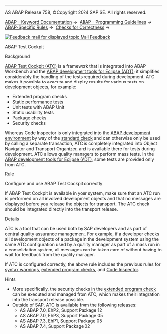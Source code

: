   

* * *

AS ABAP Release 758, ©Copyright 2024 SAP SE. All rights reserved.

[ABAP - Keyword Documentation](https://help.sap.com/doc/abapdocu_758_index_htm/7.58/en-US/abenabap.htm) →  [ABAP - Programming Guidelines](https://help.sap.com/doc/abapdocu_758_index_htm/7.58/en-US/abenabap_pgl.htm) →  [ABAP-Specific Rules](https://help.sap.com/doc/abapdocu_758_index_htm/7.58/en-US/abenabap_specific_rules_gdl.htm) →  [Checks for Correctness](https://help.sap.com/doc/abapdocu_758_index_htm/7.58/en-US/abencheck_correctness_gdl.htm) → 

 [![](Mail.gif?object=Mail.gif "Feedback mail for displayed topic") Mail Feedback](mailto:f1_help@sap.com?subject=Feedback%20on%20ABAP%20Documentation&body=Document:%20ABAP%20Test%20Cockpit%2C%20ABENABAP-TESTCOCKPIT_GUIDL%2C%20758%0D%0A%0D%0AError:%0D%0A%0D%0A%0D%0A%0D%0ASuggestion%20for%20improvement:)

ABAP Test Cockpit

Background   

[ABAP Test Cockpit (ATC)](https://help.sap.com/docs/ABAP_PLATFORM_NEW/ba879a6e2ea04d9bb94c7ccd7cdac446/62c41ad841554516bb06fb3620540e47) is a framework that is integrated into ABAP Workbench and the [ABAP development tools for Eclipse (ADT)](https://help.sap.com/doc/abapdocu_758_index_htm/7.58/en-US/abenadt_glosry.htm "Glossary Entry"); it simplifies considerably the handling of the tests required during development. ATC makes it possible to execute and display results for various tests on development objects, for example:

-   Extended program checks
-   Static performance tests
-   Unit tests with ABAP Unit
-   Static usability tests
-   Package checks
-   Security checks

Whereas Code Inspector is only integrated into the [ABAP development environment](https://help.sap.com/doc/abapdocu_758_index_htm/7.58/en-US/abenabap_dev_envir_glosry.htm "Glossary Entry") by way of the [standard check](https://help.sap.com/doc/abapdocu_758_index_htm/7.58/en-US/abencode_inspector_guidl.htm "Guideline") and can otherwise only be used by calling a separate transaction, ATC is completely integrated into Object Navigator and Transport Organizer, and is available there for tests during development. ATC allows quality managers to perform mass tests. In the [ABAP development tools for Eclipse (ADT)](https://help.sap.com/doc/abapdocu_758_index_htm/7.58/en-US/abenadt_glosry.htm "Glossary Entry"), some tests are provided only from ATC.

Rule   

Configure and use ABAP Test Cockpit correctly

If ABAP Test Cockpit is available in your system, make sure that an ATC run is performed on all involved development objects and that no messages are displayed before you release the objects for transport. The ATC check should be integrated directly into the transport release.

Details   

ATC is a tool that can be used both by SAP developers and as part of central quality assurance management. For example, if a developer checks all development objects of a package in the development system using the same ATC configuration used by a quality manager as part of a mass run in a consolidation system, all messages can be taken care of without having to wait for feedback from the quality manager.

If ATC is configured correctly, the above rule includes the previous rules for [syntax warnings](https://help.sap.com/doc/abapdocu_758_index_htm/7.58/en-US/abensyntax_check_guidl.htm "Guideline"), [extended program checks](https://help.sap.com/doc/abapdocu_758_index_htm/7.58/en-US/abenextended_program_check_guidl.htm "Guideline"), and [Code Inspector](https://help.sap.com/doc/abapdocu_758_index_htm/7.58/en-US/abencode_inspector_guidl.htm "Guideline").

Hints

-   More specifically, the security checks in the [extended program check](https://help.sap.com/doc/abapdocu_758_index_htm/7.58/en-US/abenextended_program_check_glosry.htm "Glossary Entry") can be executed and managed from ATC, which makes their integration into the transport release possible.
-   Outside of SAP, ATC is available from the following releases:
    -   AS ABAP 7.0, EhP2, Support Package 12
    -   AS ABAP 7.0, EhP3, Support Package 05
    -   AS ABAP 7.3, EhP1, Support Package 05
    -   AS ABAP 7.4, Support Package 02
